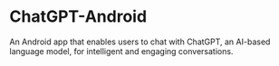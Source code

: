 # ChatGPT-Android
An Android app that enables users to chat with ChatGPT, an AI-based language model, for intelligent and engaging conversations.
